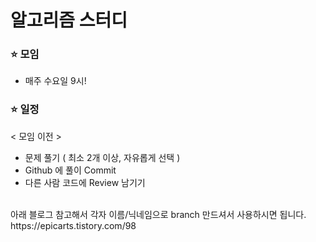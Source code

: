# 알고리즘 스터디


### ⭐ 모임
 - 매주 수요일 9시! 

### ⭐ 일정
 < 모임 이전 >
 - 문제 풀기 ( 최소 2개 이상, 자유롭게 선택 )
 - Github 에 풀이 Commit 
 - 다른 사람 코드에 Review 남기기


<br>
아래 블로그 참고해서 각자 이름/닉네임으로 branch 만드셔서 사용하시면 됩니다.
https://epicarts.tistory.com/98
